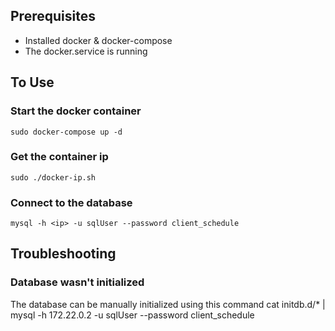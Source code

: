## Prerequisites
 - Installed docker & docker-compose
 - The docker.service is running

## To Use 

### Start the docker container
    sudo docker-compose up -d 
    
### Get the container ip 
    sudo ./docker-ip.sh
    
### Connect to the database
    mysql -h <ip> -u sqlUser --password client_schedule
        

## Troubleshooting

### Database wasn't initialized
The database can be manually initialized using this command
    cat initdb.d/* | mysql -h 172.22.0.2 -u sqlUser --password client_schedule